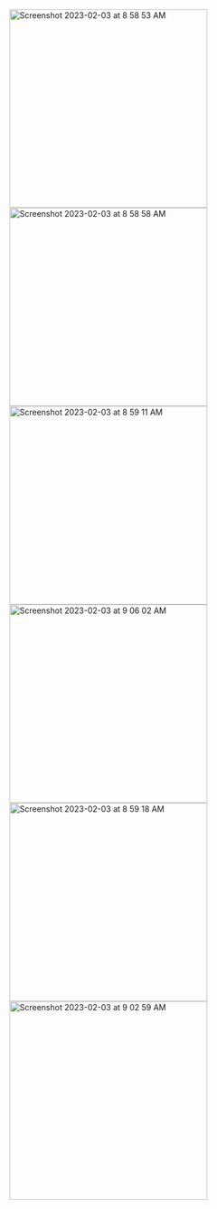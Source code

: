 <img width="350" alt="Screenshot 2023-02-03 at 8 58 53 AM" src="https://user-images.githubusercontent.com/88316335/216506471-cc2bfcf0-b07f-4557-bf33-2ec7cc3b987a.png">
<img width="350" alt="Screenshot 2023-02-03 at 8 58 58 AM" src="https://user-images.githubusercontent.com/88316335/216506499-0ca1bf45-4813-4232-8eea-d3c13c228d31.png">
<img width="350" alt="Screenshot 2023-02-03 at 8 59 11 AM" src="https://user-images.githubusercontent.com/88316335/216506549-672d15a1-b385-4314-b4a6-cfd016d85746.png">
<img width="350" alt="Screenshot 2023-02-03 at 9 06 02 AM" src="https://user-images.githubusercontent.com/88316335/216506679-28e4de40-436f-4dd1-b456-57a91857b567.png">
<img width="350" alt="Screenshot 2023-02-03 at 8 59 18 AM" src="https://user-images.githubusercontent.com/88316335/216506702-0042ae12-989d-4831-8398-369b37db2be1.png">
<img width="350" alt="Screenshot 2023-02-03 at 9 02 59 AM" src="https://user-images.githubusercontent.com/88316335/216506715-011001ca-82a3-421c-9806-aee69c3418ab.png">
